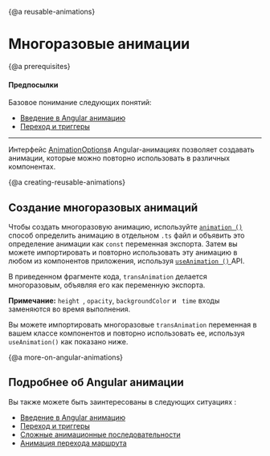 {@a reusable-animations}
# Многоразовые анимации

{@a prerequisites}
#### Предпосылки

Базовое понимание следующих понятий:

* [Введение в Angular анимацию](guide/animations)
* [Переход и триггеры](guide/transition-and-triggers)

<hr>

Интерфейс [AnimationOptions](https://angular.io/api/animations/AnimationOptions)в Angular-анимациях позволяет создавать анимации, которые можно повторно использовать в различных компонентах.

{@a creating-reusable-animations}
## Создание многоразовых анимаций

Чтобы создать многоразовую анимацию, используйте [ `animation ()` ](https://angular.io/api/animations/animation) способ определить анимацию в отдельном  `.ts` файл и объявить это определение анимации как  `const`  переменная экспорта. Затем вы можете импортировать и повторно использовать эту анимацию в любом из компонентов приложения, используя [ `useAnimation ()` ](https://angular.io/api/animations/useAnimation)API.

<code-example path="animations/src/app/animations.ts" header="src/app/animations.ts" region="reusable" language="typescript"></code-example>

В приведенном фрагменте кода,  `transAnimation`  делается многоразовым, объявляя его как переменную экспорта.

<div class="alert is-helpful">

**Примечание:**  `height `, ` opacity `, ` backgroundColor ` и ` time` входы заменяются во время выполнения.
</div>

Вы можете импортировать многоразовые  `transAnimation`  переменная в вашем классе компонентов и повторно использовать ее, используя  `useAnimation()`  как показано ниже.

<code-example path="animations/src/app/open-close.component.3.ts" header="src/app/open-close.component.ts" region="reusable" language="typescript"></code-example>

{@a more-on-angular-animations}
## Подробнее об Angular анимации

Вы также можете быть заинтересованы в следующих ситуациях :

* [Введение в Angular анимацию](guide/animations)
* [Переход и триггеры](guide/transition-and-triggers)
* [Сложные анимационные последовательности](guide/complex-animation-sequences)
* [Анимация перехода маршрута](guide/route-animations)
